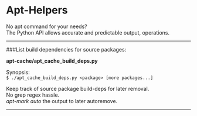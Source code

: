 Apt-Helpers
=====================

No apt command for your needs?  
The Python API allows accurate and predictable output, operations.
  
--------------------------------------------------------

###List build dependencies for source packages:

**apt-cache/apt_cache_build_deps.py**

Synopsis:  
`$ ./apt_cache_build_deps.py <package> [more packages...]`  
 
Keep track of source package build-deps for later removal.  
No grep regex hassle.  
_apt-mark auto_ the output to later autoremove.

--------------------------------------------------------
